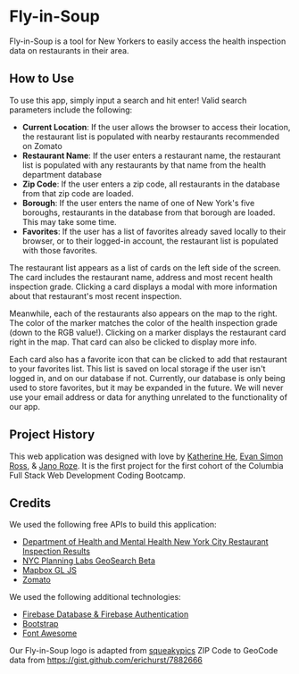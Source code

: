 # Fly-in-Soup

Fly-in-Soup is a tool for New Yorkers to easily access the health inspection data on restaurants in their area.

## How to Use

To use this app, simply input a search and hit enter! Valid search parameters include the following: 

- **Current Location**: If the user allows the browser to access their location, the restaurant list is populated with nearby restaurants recommended on Zomato
- **Restaurant Name**: If the user enters a restaurant name, the restaurant list is populated with any restaurants by that name from the health department database
- **Zip Code**: If the user enters a zip code, all restaurants in the database from that zip code are loaded.
- **Borough**: If the user enters the name of one of New York's five boroughs, restaurants in the database from that borough are loaded. This may take some time.
- **Favorites**: If the user has a list of favorites already saved locally to their browser, or to their logged-in account, the restaurant list is populated with those favorites.

The restaurant list appears as a list of cards on the left side of the screen. The card includes the restaurant name, address and most recent health inspection grade. Clicking a card displays a modal with more information about that restaurant's most recent inspection.

Meanwhile, each of the restaurants also appears on the map to the right. The color of the marker matches the color of the health inspection grade (down to the RGB value!). Clicking on a marker displays the restaurant card right in the map. That card can also be clicked to display more info. 

Each card also has a favorite icon that can be clicked to add that restaurant to your favorites list. This list is saved on local storage if the user isn't logged in, and on our database if not. Currently, our database is only being used to store favorites, but it may be expanded in the future. We will never use your email address or data for anything unrelated to the functionality of our app. 


## Project History

This web application was designed with love by [Katherine He](https://github.com/kitkat0202), [Evan Simon Ross](https://github.com/evansimonross), & [Jano Roze](https://github.com/Jroze88). It is the first project for the first cohort of the Columbia Full Stack Web Development Coding Bootcamp.

## Credits

We used the following free APIs to build this application:
- [Department of Health and Mental Health New York City Restaurant Inspection Results](https://data.cityofnewyork.us/Health/DOHMH-New-York-City-Restaurant-Inspection-Results/43nn-pn8j)
- [NYC Planning Labs GeoSearch Beta](https://geosearch.planninglabs.nyc/)
- [Mapbox GL JS](https://www.mapbox.com/mapbox-gl-js/api/)
- [Zomato](https://developers.zomato.com/api)

We used the following additional technologies:
- [Firebase Database & Firebase Authentication](https://firebase.google.com/)
- [Bootstrap](https://getbootstrap.com/)
- [Font Awesome](https://fontawesome.com/)

Our Fly-in-Soup logo is adapted from [squeakypics](http://www.squeakypics.co.uk/blog/2011/06/fly-soup/fly_soup/)
ZIP Code to GeoCode data from <https://gist.github.com/erichurst/7882666>